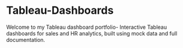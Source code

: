 # Tableau-Dashboards
Welcome to my Tableau dashboard portfolio- Interactive Tableau dashboards for sales and HR analytics, built using mock data and full documentation.
